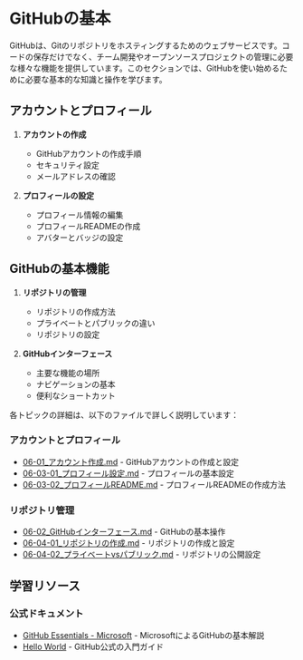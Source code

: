 # GitHubの基本

GitHubは、Gitのリポジトリをホスティングするためのウェブサービスです。コードの保存だけでなく、チーム開発やオープンソースプロジェクトの管理に必要な様々な機能を提供しています。このセクションでは、GitHubを使い始めるために必要な基本的な知識と操作を学びます。

## アカウントとプロフィール
1. **アカウントの作成**
   - GitHubアカウントの作成手順
   - セキュリティ設定
   - メールアドレスの確認

2. **プロフィールの設定**
   - プロフィール情報の編集
   - プロフィールREADMEの作成
   - アバターとバッジの設定

## GitHubの基本機能
1. **リポジトリの管理**
   - リポジトリの作成方法
   - プライベートとパブリックの違い
   - リポジトリの設定

2. **GitHubインターフェース**
   - 主要な機能の場所
   - ナビゲーションの基本
   - 便利なショートカット

各トピックの詳細は、以下のファイルで詳しく説明しています：

### アカウントとプロフィール
- [06-01_アカウント作成.md](06-01_アカウント作成.md) - GitHubアカウントの作成と設定
- [06-03-01_プロフィール設定.md](06-03-01_プロフィール設定.md) - プロフィールの基本設定
- [06-03-02_プロフィールREADME.md](06-03-02_プロフィールREADME.md) - プロフィールREADMEの作成方法

### リポジトリ管理
- [06-02_GitHubインターフェース.md](06-02_GitHubインターフェース.md) - GitHubの基本操作
- [06-04-01_リポジトリの作成.md](06-04-01_リポジトリの作成.md) - リポジトリの作成と設定
- [06-04-02_プライベートvsパブリック.md](06-04-02_プライベートvsパブリック.md) - リポジトリの公開設定

## 学習リソース

### 公式ドキュメント
- [GitHub Essentials - Microsoft](https://learn.microsoft.com/en-us/contribute/content/git-github-fundamentals) - MicrosoftによるGitHubの基本解説
- [Hello World](https://docs.github.com/en/get-started/start-your-journey/hello-world) - GitHub公式の入門ガイド 
